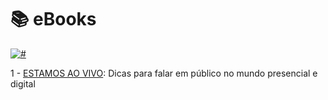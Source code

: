 # 📚 eBooks 

[![#](https://img.shields.io/badge/licence-CC--BY--4.0-blue.svg)](#)

1 - [ESTAMOS AO VIVO](eBook%20-%20ESTAMOS%20AO%20VIVO.pdf): Dicas para falar em público no mundo presencial e digital
